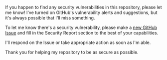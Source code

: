 If you happen to find any security vulnerabilities in this repository, please let me know! I've turned on GitHub's vulnerability alerts and suggestions, but it's always possible that I'll miss something.

To let me know there's a security vulnerability, please make a [new GitHub Issue](https://github.com/emmahsax/highline_wrapper/issues/new) and fill in the Security Report section to the best of your capabilities.

I'll respond on the Issue or take appropriate action as soon as I'm able.

Thank you for helping my repository to be as secure as possible.
